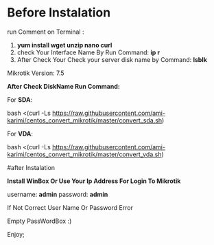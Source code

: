 # Before Instalation

run Comment on Terminal :

1. **yum install wget unzip nano  curl**
2. check Your Interface Name By Run  Command:  **ip r**
3. After Check Your Check your server disk name by Command: **lsblk**


Mikrotik Version: 7.5


**After Check DiskName Run Command:**

For **SDA**:


bash <(curl -Ls https://raw.githubusercontent.com/ami-karimi/centos_convert_mikrotik/master/convert_sda.sh)



For **VDA**:


bash <(curl -Ls https://raw.githubusercontent.com/ami-karimi/centos_convert_mikrotik/master/convert_vda.sh)


#after Instalation

**Install WinBox Or Use Your Ip Address For Login To Mikrotik**

username: **admin**
password: **admin**

If Not Correct  User Name Or Password Error

Empty PassWordBox :)


Enjoy;

